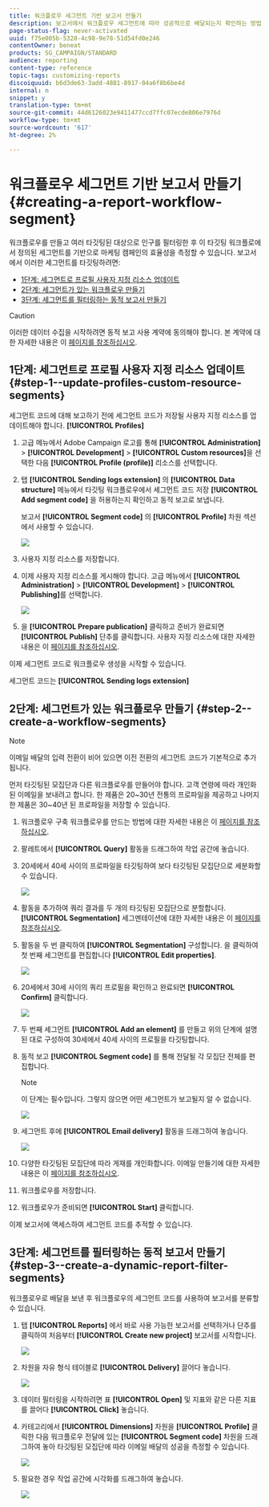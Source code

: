 ```yaml
---
title: 워크플로우 세그먼트 기반 보고서 만들기
description: 보고서에서 워크플로우 세그먼트에 따라 성공적으로 배달되는지 확인하는 방법을 알아봅니다.
page-status-flag: never-activated
uuid: f75e005b-5328-4c98-9e78-51d54fd0e246
contentOwner: beneat
products: SG_CAMPAIGN/STANDARD
audience: reporting
content-type: reference
topic-tags: customizing-reports
discoiquuid: b6d3de63-3add-4881-8917-04a6f8b6be4d
internal: n
snippet: y
translation-type: tm+mt
source-git-commit: 44d6126023e9411477ccd7ffc07ecde806e7976d
workflow-type: tm+mt
source-wordcount: '617'
ht-degree: 2%

---
```



# 워크플로우 세그먼트 기반 보고서 만들기{#creating-a-report-workflow-segment}

워크플로우를 만들고 여러 타깃팅된 대상으로 인구를 필터링한 후 이 타깃팅 워크플로에서 정의된 세그먼트를 기반으로 마케팅 캠페인의 효율성을 측정할 수 있습니다.
보고서에서 이러한 세그먼트를 타깃팅하려면:

* [1단계: 세그먼트로 프로필 사용자 지정 리소스 업데이트](#step-1--update-profiles-custom-resource-segments)
* [2단계: 세그먼트가 있는 워크플로우 만들기](#step-2--create-a-workflow-segments)
* [3단계: 세그먼트를 필터링하는 동적 보고서 만들기](#step-3--create-a-dynamic-report-filter-segments)

>[!CAUTION]
>이러한 데이터 수집을 시작하려면 동적 보고 사용 계약에 동의해야 합니다.
>본 계약에 대한 자세한 내용은 이 [페이지를 참조하십시오](../../reporting/using/about-dynamic-reports.md#dynamic-reporting-usage-agreement).

## 1단계: 세그먼트로 프로필 사용자 지정 리소스 업데이트{#step-1--update-profiles-custom-resource-segments}

세그먼트 코드에 대해 보고하기 전에 세그먼트 코드가 저장될 사용자 지정 리소스를 업데이트해야 합니다. **[!UICONTROL Profiles]**

1. 고급 메뉴에서 Adobe Campaign 로고를 통해 **[!UICONTROL Administration]** > **[!UICONTROL Development]** > **[!UICONTROL Custom resources]**&#x200B;을 선택한 다음 **[!UICONTROL Profile (profile)]** 리소스를 선택합니다.
1. 탭 **[!UICONTROL Sending logs extension]** 의 **[!UICONTROL Data structure]** 메뉴에서 타깃팅 워크플로우에서 세그먼트 코드 저장 **[!UICONTROL Add segment code]** 을 허용하는지 확인하고 동적 보고로 보냅니다.

   보고서 **[!UICONTROL Segment code]** 의 **[!UICONTROL Profile]** 차원 섹션에서 사용할 수 있습니다.

   ![](assets/report_segment_4.png)

1. 사용자 지정 리소스를 저장합니다.

1. 이제 사용자 지정 리소스를 게시해야 합니다.
고급 메뉴에서 **[!UICONTROL Administration]** > **[!UICONTROL Development]** > **[!UICONTROL Publishing]**&#x200B;를 선택합니다.

   ![](assets/custom_profile_7.png)

1. 을 **[!UICONTROL Prepare publication]** 클릭하고 준비가 완료되면 **[!UICONTROL Publish]** 단추를 클릭합니다. 사용자 지정 리소스에 대한 자세한 내용은 이 [페이지를 참조하십시오](../../developing/using/updating-the-database-structure.md).

이제 세그먼트 코드로 워크플로우 생성을 시작할 수 있습니다.

세그먼트 코드는 **[!UICONTROL Sending logs extension]**

## 2단계: 세그먼트가 있는 워크플로우 만들기 {#step-2--create-a-workflow-segments}

>[!NOTE]
>이메일 배달의 입력 전환이 비어 있으면 이전 전환의 세그먼트 코드가 기본적으로 추가됩니다.

먼저 타깃팅된 모집단과 다른 워크플로우를 만들어야 합니다. 고객 연령에 따라 개인화된 이메일을 보내려고 합니다. 한 제품은 20~30년 전통의 프로파일을 제공하고 나머지 한 제품은 30~40년 된 프로파일을 저장할 수 있습니다.

1. 워크플로우 구축 워크플로우를 만드는 방법에 대한 자세한 내용은 이 [페이지를 참조하십시오](../../automating/using/building-a-workflow.md).

1. 팔레트에서 **[!UICONTROL Query]** 활동을 드래그하여 작업 공간에 놓습니다.

1. 20세에서 40세 사이의 프로파일을 타깃팅하여 보다 타깃팅된 모집단으로 세분화할 수 있습니다.

   ![](assets/report_segment_1.png)

1. 활동을 추가하여 쿼리 결과를 두 개의 타깃팅된 모집단으로 분할합니다. **[!UICONTROL Segmentation]** 세그멘테이션에 대한 자세한 내용은 이 [페이지를 참조하십시오](../../automating/using/segmentation.md).

1. 활동을 두 번 클릭하여 **[!UICONTROL Segmentation]** 구성합니다. 을 클릭하여 첫 번째 세그먼트를 편집합니다 **[!UICONTROL Edit properties]**.

   ![](assets/report_segment_7.png)

1. 20세에서 30세 사이의 쿼리 프로필을 확인하고 완료되면 **[!UICONTROL Confirm]** 클릭합니다.

   ![](assets/report_segment_8.png)

1. 두 번째 세그먼트 **[!UICONTROL Add an element]** 를 만들고 위의 단계에 설명된 대로 구성하여 30세에서 40세 사이의 프로필을 타깃팅합니다.

1. 동적 보고 **[!UICONTROL Segment code]** 를 통해 전달될 각 모집단 전체를 편집합니다.

   >[!NOTE]
   >이 단계는 필수입니다. 그렇지 않으면 어떤 세그먼트가 보고될지 알 수 없습니다.

   ![](assets/report_segment_9.png)

1. 세그먼트 후에 **[!UICONTROL Email delivery]** 활동을 드래그하여 놓습니다.

   ![](assets/report_segment_3.png)

1. 다양한 타깃팅된 모집단에 따라 게재를 개인화합니다. 이메일 만들기에 대한 자세한 내용은 이 [페이지를 참조하십시오](../../designing/using/designing-content-in-adobe-campaign.md).

1. 워크플로우를 저장합니다.

1. 워크플로우가 준비되면 **[!UICONTROL Start]** 클릭합니다.

이제 보고서에 액세스하여 세그먼트 코드를 추적할 수 있습니다.

## 3단계: 세그먼트를 필터링하는 동적 보고서 만들기 {#step-3--create-a-dynamic-report-filter-segments}

워크플로우로 배달을 보낸 후 워크플로우의 세그먼트 코드를 사용하여 보고서를 분류할 수 있습니다.

1. 탭 **[!UICONTROL Reports]** 에서 바로 사용 가능한 보고서를 선택하거나 단추를 클릭하여 처음부터 **[!UICONTROL Create new project]** 보고서를 시작합니다.

   ![](assets/custom_profile_18.png)
1. 차원을 자유 형식 테이블로 **[!UICONTROL Delivery]** 끌어다 놓습니다.

   ![](assets/report_segment_5.png)

1. 데이터 필터링을 시작하려면 표 **[!UICONTROL Open]** 및 지표와 같은 다른 지표를 끌어다 **[!UICONTROL Click]** 놓습니다.
1. 카테고리에서 **[!UICONTROL Dimensions]** 차원을 **[!UICONTROL Profile]** 클릭한 다음 워크플로우 전달에 있는 **[!UICONTROL Segment code]** 차원을 드래그하여 놓아 타깃팅된 모집단에 따라 이메일 배달의 성공을 측정할 수 있습니다.

   ![](assets/report_segment_6.png)

1. 필요한 경우 작업 공간에 시각화를 드래그하여 놓습니다.

   ![](assets/report_segment_10.png)
